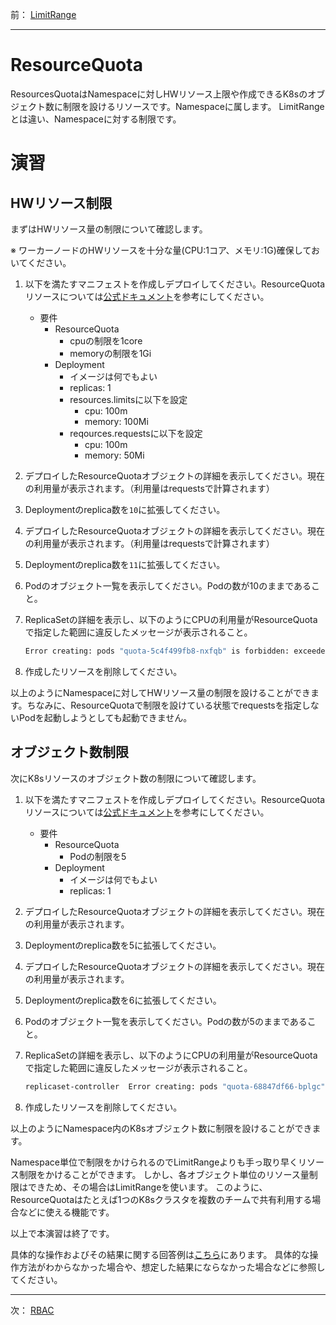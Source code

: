 前： [LimitRange](LimitRange.md)  

---

# ResourceQuota

ResourcesQuotaはNamespaceに対しHWリソース上限や作成できるK8sのオブジェクト数に制限を設けるリソースです。Namespaceに属します。
LimitRangeとは違い、Namespaceに対する制限です。

# 演習

## HWリソース制限

まずはHWリソース量の制限について確認します。

※ ワーカーノードのHWリソースを十分な量(CPU:1コア、メモリ:1G)確保しておいてください。

1. 以下を満たすマニフェストを作成しデプロイしてください。ResourceQuotaリソースについては[公式ドキュメント][1]を参考にしてください。

   - 要件
     - ResourceQuota
       - cpuの制限を1core
       - memoryの制限を1Gi
     - Deployment
       - イメージは何でもよい
       - replicas: 1
       - resources.limitsに以下を設定
         - cpu: 100m
         - memory: 100Mi
       - reqources.requestsに以下を設定
         - cpu: 100m
         - memory: 50Mi

1. デプロイしたResourceQuotaオブジェクトの詳細を表示してください。現在の利用量が表示されます。（利用量はrequestsで計算されます）

1. Deploymentのreplica数を`10`に拡張してください。

1. デプロイしたResourceQuotaオブジェクトの詳細を表示してください。現在の利用量が表示されます。（利用量はrequestsで計算されます）

1. Deploymentのreplica数を`11`に拡張してください。

1. Podのオブジェクト一覧を表示してください。Podの数が10のままであること。

1. ReplicaSetの詳細を表示し、以下のようにCPUの利用量がResourceQuotaで指定した範囲に違反したメッセージが表示されること。

   ```bash
   Error creating: pods "quota-5c4f499fb8-nxfqb" is forbidden: exceeded quota: quota, requested: cpu=100m, used: cpu=1, limited: cpu=1
   ```

1. 作成したリソースを削除してください。

以上のようにNamespaceに対してHWリソース量の制限を設けることができます。ちなみに、ResourceQuotaで制限を設けている状態でrequestsを指定しないPodを起動しようとしても起動できません。

## オブジェクト数制限

次にK8sリソースのオブジェクト数の制限について確認します。

1. 以下を満たすマニフェストを作成しデプロイしてください。ResourceQuotaリソースについては[公式ドキュメント][1]を参考にしてください。

   - 要件
     - ResourceQuota
       - Podの制限を5
     - Deployment
       - イメージは何でもよい
       - replicas: 1

1. デプロイしたResourceQuotaオブジェクトの詳細を表示してください。現在の利用量が表示されます。

1. Deploymentのreplica数を5に拡張してください。

1. デプロイしたResourceQuotaオブジェクトの詳細を表示してください。現在の利用量が表示されます。

1. Deploymentのreplica数を6に拡張してください。

1. Podのオブジェクト一覧を表示してください。Podの数が5のままであること。

1. ReplicaSetの詳細を表示し、以下のようにCPUの利用量がResourceQuotaで指定した範囲に違反したメッセージが表示されること。

   ```bash
   replicaset-controller  Error creating: pods "quota-68847df66-bplgc" is forbidden: exceeded quota: quota, requested: count/pods=1, used: count/pods=5, limited: count/pods=5
   ```

1. 作成したリソースを削除してください。

以上のようにNamespace内のK8sオブジェクト数に制限を設けることができます。

Namespace単位で制限をかけられるのでLimitRangeよりも手っ取り早くリソース制限をかけることができます。
しかし、各オブジェクト単位のリソース量制限はできため、その場合はLimitRangeを使います。
このように、ResourceQuotaはたとえば1つのK8sクラスタを複数のチームで共有利用する場合などに使える機能です。

以上で本演習は終了です。

具体的な操作およびその結果に関する回答例は[こちら](../ans/ResourceQuota_answer.md)にあります。
具体的な操作方法がわからなかった場合や、想定した結果にならなかった場合などに参照してください。

[1]:https://kubernetes.io/docs/concepts/policy/resource-quotas/

---

次： [RBAC](RBAC.md)  
